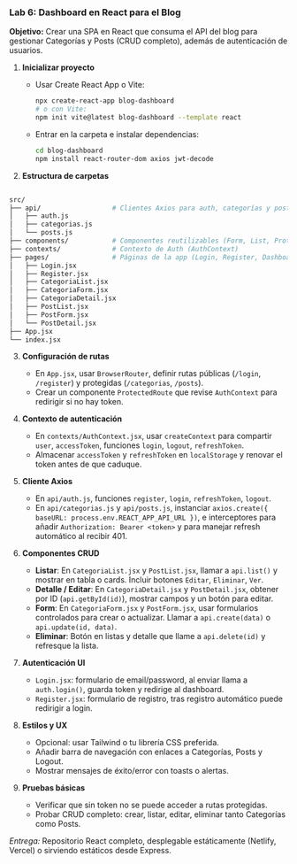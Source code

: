 ### Lab 6: Dashboard en React para el Blog

**Objetivo:** Crear una SPA en React que consuma el API del blog para gestionar Categorías y Posts (CRUD completo), además de autenticación de usuarios.

1. **Inicializar proyecto**

   * Usar Create React App o Vite:

     ```bash
     npx create-react-app blog-dashboard
     # o con Vite:
     npm init vite@latest blog-dashboard --template react
     ```
   * Entrar en la carpeta e instalar dependencias:

     ```bash
     cd blog-dashboard
     npm install react-router-dom axios jwt-decode
     ```

2. **Estructura de carpetas**

```bash

src/
├── api/                  # Clientes Axios para auth, categorías y posts
│   ├── auth.js
│   ├── categorias.js
│   └── posts.js
├── components/           # Componentes reutilizables (Form, List, ProtectedRoute)
├── contexts/             # Contexto de Auth (AuthContext)
├── pages/                # Páginas de la app (Login, Register, Dashboard, etc.)
│   ├── Login.jsx
│   ├── Register.jsx
│   ├── CategoriaList.jsx
│   ├── CategoriaForm.jsx
│   ├── CategoriaDetail.jsx
│   ├── PostList.jsx
│   ├── PostForm.jsx
│   └── PostDetail.jsx
├── App.jsx
└── index.jsx

```

3. **Configuración de rutas**  

   - En `App.jsx`, usar `BrowserRouter`, definir rutas públicas (`/login`, `/register`) y protegidas (`/categorias`, `/posts`).  
   - Crear un componente `ProtectedRoute` que revise `AuthContext` para redirigir si no hay token.

4. **Contexto de autenticación**  

   - En `contexts/AuthContext.jsx`, usar `createContext` para compartir `user`, `accessToken`, funciones `login`, `logout`, `refreshToken`.  
   - Almacenar `accessToken` y `refreshToken` en `localStorage` y renovar el token antes de que caduque.

5. **Cliente Axios**  

   - En `api/auth.js`, funciones `register`, `login`, `refreshToken`, `logout`.  
   - En `api/categorias.js` y `api/posts.js`, instanciar `axios.create({ baseURL: process.env.REACT_APP_API_URL })`, e interceptores para añadir `Authorization: Bearer <token>` y para manejar refresh automático al recibir 401.

6. **Componentes CRUD**  

   - **Listar**: En `CategoriaList.jsx` y `PostList.jsx`, llamar a `api.list()` y mostrar en tabla o cards. Incluir botones `Editar`, `Eliminar`, `Ver`.  
   - **Detalle / Editar**: En `CategoriaDetail.jsx` y `PostDetail.jsx`, obtener por ID (`api.getById(id)`), mostrar campos y un botón para editar.  
   - **Form**: En `CategoriaForm.jsx` y `PostForm.jsx`, usar formularios controlados para crear o actualizar. Llamar a `api.create(data)` o `api.update(id, data)`.  
   - **Eliminar**: Botón en listas y detalle que llame a `api.delete(id)` y refresque la lista.

7. **Autenticación UI** 

   - `Login.jsx`: formulario de email/password, al enviar llama a `auth.login()`, guarda token y redirige al dashboard.  
   - `Register.jsx`: formulario de registro, tras registro automático puede redirigir a login.

8. **Estilos y UX**  

   - Opcional: usar Tailwind o tu librería CSS preferida.  
   - Añadir barra de navegación con enlaces a Categorías, Posts y Logout.
   - Mostrar mensajes de éxito/error con toasts o alertas.

9. **Pruebas básicas** 

   - Verificar que sin token no se puede acceder a rutas protegidas.  
   - Probar CRUD completo: crear, listar, editar, eliminar tanto Categorías como Posts.

*Entrega:* Repositorio React completo, desplegable estáticamente (Netlify, Vercel) o sirviendo estáticos desde Express.
